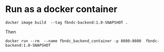 # Run as a docker container

```
docker image build  --tag fbndc-backend:1.0-SNAPSHOT .
```

Then 

```
docker run --rm  --name fbndc_backend_container -p 8080:8080  fbndc-backend:1.0-SNAPSHOT
```